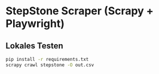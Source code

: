 # StepStone Scraper (Scrapy + Playwright)

## Lokales Testen
```bash
pip install -r requirements.txt
scrapy crawl stepstone -O out.csv
